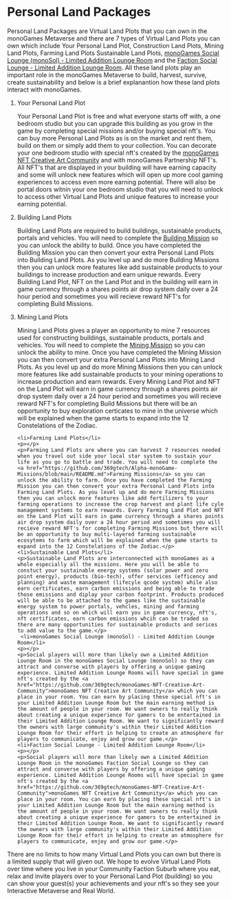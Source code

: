 <h1>Personal Land Packages</h1>
<p>
Personal Land Packages are Virtual Land Plots that you can own in the monoGames Metaverse and there are 7 types of Virtual Land Plots you can own which include Your Personal Land Plot, Construction Land Plots, Mining Land Plots, Farming Land Plots Sustainable Land Plots, <a href="https://github.com/369gtech/monoGames-Social-Lounge-monoSol-">monoGames Social Lounge (monoSol) - Limited Addition Lounge Room</a> and the <a href="https://github.com/369gtech/Faction-Social-Lounges">Faction Social Lounge - Limited Addition Lounge Room</a>. All these land plots play an important role in the monoGames Metaverse to build, harvest, survive, create sustainability and below is a brief explanantion how these land plots interact with monoGames.</p>
  <ol>
    <li>Your Personal Land Plot</li>
    <p></p>
    <p>Your Personal Land Plot is free and what everyone starts off with, a one bedroom studio but you can upgrade this building as you grow in the game by completing special missions and/or buying special nft's. You can buy more Personal Land Plots as is on the market and rent them, build on them or simply add them to your collection. You can decorate your one bedroom studio with special nft's created by the <a href="https://github.com/369gtech/monoGames-NFT-Creative-Art-Community">monoGames NFT Creative Art Community</a> and with monoGames Partnership NFT's. All NFT's that are displayed in your building will have earning capacity and some will unlock new features which will open up more cool gaming experiences to access even more earning potential. There will also be portal doors witnin your one bedroom studio that you will need to unlock to access other Virtual Land Plots and unique features to increase your earning potential.</p>
    <li>Building Land Plots</li>
    <p></p>
    <p>Building Land Plots are required to build buildings, sustainable products, portals and vehicles. You will need to complete the <a href="https://github.com/369gtech/Alpha-monoGame-Missions/blob/main/README.md">Building Mission</a> so you can unlock the ability to build. Once you have completed the Building Mission you can then convert your extra Personal Land Plots into Building Land Plots. As you level up and do more Building Missions then you can unlock more features like add sustainable products to your buildings to increase production and earn unique rewards. Every Building Land Plot, NFT on the Land Plot and in the building will earn in game currency through a shares points air drop system daily over a 24 hour period and sometimes you will recieve reward NFT's for completing Build Missions.</p>
    <li>Mining Land Plots</li>
    <p></p>
    <p>Mining Land Plots gives a player an opportunity to mine 7 resources used for constructing buildings, sustainable products, portals and vehicles. You will need to complete the <a href="https://github.com/369gtech/Alpha-monoGame-Missions/blob/main/README.md">Mining Mission</a> so you can unlock the ability to mine. Once you have completed the Mining Mission you can then convert your extra Personal Land Plots into Mining Land Plots. As you level up and do more Mining Missions then you can unlock more features like add sustainable products to your mining operations to increase production and earn rewards. Every Mining Land Plot and NFT on the Land Plot will earn in game currency through a shares points air drop system daily over a 24 hour period and sometimes you will recieve reward NFT's for completing Build Missions but there will be an opportunity to buy exploration certicates to mine in the universe which will be explained when the game starts to expand into the 12 Constelations of the Zodiac.</p>

    <li>Farming Land Plots</li>
    <p></p>
    <p>Farming Land Plots are where you can harvest 7 resources needed when you travel out side your local star system to sustain your life as you go to battle and trade. You will need to complete the <a href="https://github.com/369gtech/Alpha-monoGame-Missions/blob/main/README.md">Farming Missions</a> so you can unlock the ability to farm. Once you have completed the Farming Mission you can then convert your extra Personal Land Plots into Farming Land Plots. As you level up and do more Farming Missions then you can unlock more features like add fertilizers to your farming operations to increase the crop harvest and plant life cyle management systems to earn rewards. Every Farming Land Plot and NFT on the Land Plot will earn in game currency through a shares points air drop system daily over a 24 hour period and sometimes you will recieve reward NFT's for completing Farming Missions but there will be an opportunity to buy multi-layered farming sustainable ecosytems to farm which will be explained when the game starts to expand into the 12 Constelations of the Zodiac.</p>
    <li>Sustainable Land Plots</li>
    <p>Sustainable Land Plots are interconnected with monoGames as a whole especially all the missions. Here you will be able to constuct your sustainable energy systems (solar power and zero point energy), products (bio-tech), offer services (efficency and planning) and waste management (lifecyle qcode system) while also earn certificates, earn carbon emissions and being able to trade those emissions and diplay your carbon footprint. Products produced will be able to be attached to the games like the sustainable energy system to power portals, vehcles, mining and farming operations and so on which will earn you in game currency, nft's, nft certificates, earn carbon emissions whcih can be traded so there are many opportunities for sustainable products and serices to add value to the game.</p>
     <li>monoGames Social Lounge (monoSol) - Limited Addition Lounge Room</li>
    <p></p>
    <p>Social players will more than likely own a Limited Addition Lounge Room in the monoGames Social Lounge (monoSol) so they can attract and converse with players by offering a unique gaming experience. Limited Addition Lounge Rooms will have special in game nft's created by the <a href="https://github.com/369gtech/monoGames-NFT-Creative-Art-Community">monoGames NFT Creative Art Community</a> which you can place in your room. You can earn by placing these special nft's in your Limited Addition Lounge Room but the main earning method is the amount of people in your room. We want owners to really think about creating a unique experience for gamers to be entertained in their Limited Addition Lounge Room. We want to significantly reward the owners with large community's within their Limited Addition Lounge Room for their effort in helping to create an atmosphere for players to communicate, enjoy and grow our game.</p>
    <li>Faction Social Lounge - Limited Addition Lounge Room</li>
    <p></p>
    <p>Social players will more than likely own a Limited Addition Lounge Room in the monoGames Faction Social Lounge so they can attract and converse with players by offering a unique gaming experience. Limited Addition Lounge Rooms will have special in game nft's created by the <a href="https://github.com/369gtech/monoGames-NFT-Creative-Art-Community">monoGames NFT Creative Art Community</a> which you can place in your room. You can earn by placing these special nft's in your Limited Addition Lounge Room but the main earning method is the amount of people in your room. We want owners to really think about creating a unique experience for gamers to be entertained in their Limited Addition Lounge Room. We want to significantly reward the owners with large community's within their Limited Addition Lounge Room for their effort in helping to create an atmosphere for players to communicate, enjoy and grow our game.</p>    
</ol>
There are no limits to how many Virtual Land Plots you can own but there is a limited supply that will given out. We hope to evolve Virtual Land Plots over time where you live in your Community Faction Suburb where you eat, relax and invite players over to your Personal Land Plot (building) so you can show your guest(s) your achievements and your nft's so they see your Interactive Metaverse and Real World.
